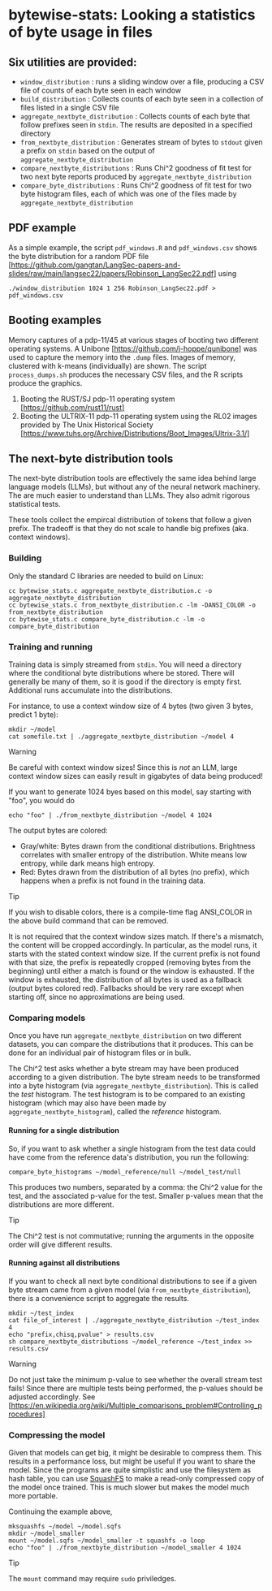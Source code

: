 # bytewise-stats: Looking a statistics of byte usage in files

## Six utilities are provided:
* `window_distribution` : runs a sliding window over a file, producing a CSV file of counts of each byte seen in each window
* `build_distribution` : Collects counts of each byte seen in a collection of files listed in a single CSV file
* `aggregate_nextbyte_distribution` : Collects counts of each byte that follow prefixes seen in `stdin`.  The results are deposited in a specified directory
* `from_nextbyte_distribution` : Generates stream of bytes to `stdout` given a prefix on `stdin` based on the output of `aggregate_nextbyte_distribution`
* `compare_nextbyte_distributions` : Runs Chi^2 goodness of fit test for two next byte reports produced by `aggregate_nextbyte_distribution`
* `compare_byte_distributions` : Runs Chi^2 goodness of fit test for two byte histogram files, each of which was one of the files made by `aggregate_nextbyte_distribution`

## PDF example

As a simple example, the script `pdf_windows.R` and `pdf_windows.csv` shows the byte distribution for a random PDF file [https://github.com/gangtan/LangSec-papers-and-slides/raw/main/langsec22/papers/Robinson_LangSec22.pdf] using
```
./window_distribution 1024 1 256 Robinson_LangSec22.pdf > pdf_windows.csv
```

## Booting examples

Memory captures of a pdp-11/45 at various stages of booting two different operating systems.  A Unibone [https://github.com/j-hoppe/qunibone] was used to capture the memory into the `.dump` files.  Images of memory, clustered with k-means (individually) are shown.  The script `process_dumps.sh` produces the necessary CSV files, and the R scripts produce the graphics.

1. Booting the RUST/SJ pdp-11 operating system [https://github.com/rust11/rust]
2. Booting the ULTRIX-11 pdp-11 operating system using the RL02 images provided by The Unix Historical Society [https://www.tuhs.org/Archive/Distributions/Boot_Images/Ultrix-3.1/]

## The next-byte distribution tools

The next-byte distribution tools are effectively the same idea behind large language models (LLMs), but without any of the neural network machinery.  The are much easier to understand than LLMs.  They also admit rigorous statistical tests.

These tools collect the empircal distribution of tokens that follow a given prefix.  The tradeoff is that they do not scale to handle big prefixes (aka. context windows).  

### Building

Only the standard C libraries are needed to build on Linux:

```
cc bytewise_stats.c aggregate_nextbyte_distribution.c -o aggregate_nextbyte_distribution
cc bytewise_stats.c from_nextbyte_distribution.c -lm -DANSI_COLOR -o from_nextbyte_distribution
cc bytewise_stats.c compare_byte_distribution.c -lm -o compare_byte_distribution
```

### Training and running

Training data is simply streamed from `stdin`.  You will need a directory where the conditional byte distributions where be stored.  There will generally be many of them, so it is good if the directory is empty first.  Additional runs accumulate into the distributions.

For instance, to use a context window size of 4 bytes (two given 3 bytes, predict 1 byte): 
```
mkdir ~/model
cat somefile.txt | ./aggregate_nextbyte_distribution ~/model 4
```

> [!WARNING]
> Be careful with context window sizes!  Since this is *not* an LLM, large context window sizes can easily result in gigabytes of data being produced!

If you want to generate 1024 byes based on this model, say starting with "foo", you would do
```
echo "foo" | ./from_nextbyte_distribution ~/model 4 1024
```
The output bytes are colored:
* Gray/white: Bytes drawn from the conditional distributions.  Brightness correlates with smaller entropy of the distribution.  White means low entropy, while dark means high entropy.
* Red: Bytes drawn from the distribution of all bytes (no prefix), which happens when a prefix is not found in the training data.

> [!TIP]
> If you wish to disable colors, there is a compile-time flag ANSI_COLOR in the above build command that can be removed.

It is not required that the context window sizes match.  If there's a mismatch, the content will be cropped accordingly.  In particular, as the model runs, it starts with the stated context window size.  If the current prefix is not found with that size, the prefix is repeatedly cropped (removing bytes from the beginning) until either a match is found or the window is exhausted.  If the window is exhausted, the distribution of all bytes is used as a fallback (output bytes colored red).  Fallbacks should be very rare except when starting off, since no approximations are being used.

### Comparing models

Once you have run `aggregate_nextbyte_distribution` on two different datasets, you can compare the distributions that it produces.  This can be done for an individual pair of histogram files or in bulk.

The Chi^2 test asks whether a byte stream may have been produced according to a given distribution.  The byte stream needs to be transformed into a byte histogram (via `aggregate_nextbyte_distribution`).  This is called the *test* histogram.
The test histogram is to be compared to an existing histogram (which may also have been made by `aggregate_nextbyte_histogram`), called the *reference* histogram.

#### Running for a single distribution

So, if you want to ask whether a single histogram from the test data could have come from the reference data's distribution, you run the following:

```
compare_byte_histograms ~/model_reference/null ~/model_test/null
```

This produces two numbers, separated by a comma: the Chi^2 value for the test, and the associated p-value for the test.  Smaller p-values mean that the distributions are more different.

> [!TIP]
> The Chi^2 test is not commutative; running the arguments in the opposite order will give different results.

#### Running against all distributions

If you want to check all next byte conditional distributions to see if a given byte stream came from a given model (via `from_nextbyte_distribution`), there is a convenience script to aggregate the results.

```
mkdir ~/test_index
cat file_of_interest | ./aggregate_nextbyte_distribution ~/test_index 4
echo "prefix,chisq,pvalue" > results.csv
sh compare_nextbyte_distributions ~/model_reference ~/test_index >> results.csv
```

> [!WARNING]
> Do not just take the minimum p-value to see whether the overall stream test fails!
> Since there are multiple tests being performed, the p-values should be adjusted accordingly.
> See [https://en.wikipedia.org/wiki/Multiple_comparisons_problem#Controlling_procedures]

### Compressing the model

Given that models can get big, it might be desirable to compress them.  This results in a performance loss, but might be useful if you want to share the model.  Since the programs are quite simplistic and use the filesystem as hash table, you can use [SquashFS](https://docs.kernel.org/filesystems/squashfs.html) to make a read-only compressed copy of the model once trained.  This is much slower but makes the model much more portable.

Continuing the example above,
```
mksquashfs ~/model ~/model.sqfs
mkdir ~/model_smaller
mount ~/model.sqfs ~/model_smaller -t squashfs -o loop
echo "foo" | ./from_nextbyte_distribution ~/model_smaller 4 1024
```

> [!TIP]
> The `mount` command may require `sudo` priviledges.
